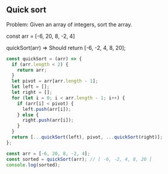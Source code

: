 ## Quick sort

Problem: Given an array of integers, sort the array.

const arr = [-6, 20, 8, -2, 4]

quickSort(arr) => Should return [-6, -2, 4, 8, 20];

```javascript
const quickSort = (arr) => {
  if (arr.length < 2) {
    return arr;
  }
  let pivot = arr[arr.length - 1];
  let left = [];
  let right = [];
  for (let i = 0; i < arr.length - 1; i++) {
    if (arr[i] < pivot) {
      left.push(arr[i]);
    } else {
      right.push(arr[i]);
    }
  }
  return [...quickSort(left), pivot, ...quickSort(right)];
};

const arr = [-6, 20, 8, -2, 4];
const sorted = quickSort(arr); // [ -6, -2, 4, 8, 20 ]
console.log(sorted);
```

